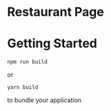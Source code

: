 # Restaurant Page


# Getting Started
```
npm run build
```

or

```
yarn build
```

to bundle your application
